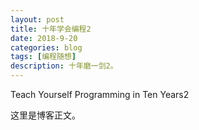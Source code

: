 ```yaml
---
layout: post
title: 十年学会编程2
date: 2018-9-20
categories: blog
tags: [编程随想]
description: 十年磨一剑2。
---
```

Teach Yourself Programming in Ten Years2

这里是博客正文。
